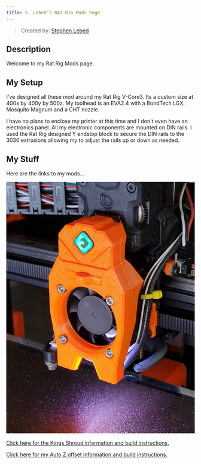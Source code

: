 ```yaml
---
title: S. Lebed's RAT RIG Mods Page
---
```


> Created by: [Stephen Lebed](https://github.com/slebed)

## Description
Welcome to my Rat Rig Mods page.

## My Setup
I've designed all these mod around my Rat Rig V-Core3.  Its a custom size at 400x by 400y by 500z.  My toolhead is an EVA2.4 with a BondTech LGX, Mosquito Magnum and a CHT nozzle.

I have no plans to enclose my printer at this time and I don't even have an electronics panel.  All my electronic components are mounted on DIN rails.  I used the Rat Rig designed Y endstop block to secure the DIN rails to the 3030 extrusions allowing my to adjust the rails up or down as needed.

## My Stuff
Here are the links to my mods...   

![Stephen's King Shroud](docs/shrouds/assets/photo_KS.jpg)

[Click here for the Kings Shroud information and build instructions.](docs/shrouds/kings_shroud.md)

[Click here for my Auto Z offset information and build instructions.](docs/autoZ/autoZ.md)
